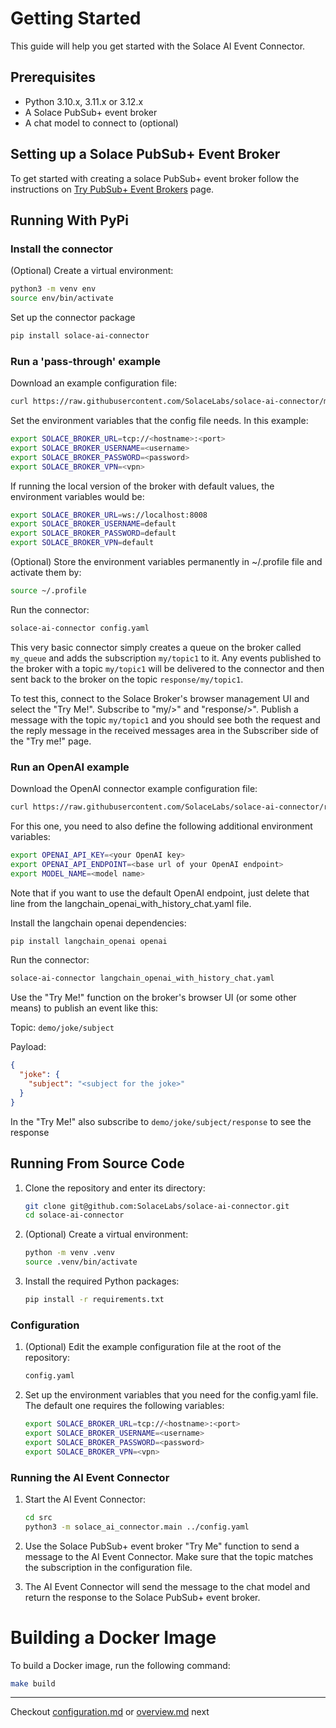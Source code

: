 # Getting Started

This guide will help you get started with the Solace AI Event Connector.

## Prerequisites

- Python 3.10.x, 3.11.x or 3.12.x
- A Solace PubSub+ event broker
- A chat model to connect to (optional)

## Setting up a Solace PubSub+ Event Broker

To get started with creating a solace PubSub+ event broker follow the instructions on [Try PubSub+ Event Brokers](https://docs.solace.com/Get-Started/Getting-Started-Try-Broker.htm) page.

## Running With PyPi

### Install the connector

(Optional) Create a virtual environment:

```sh
python3 -m venv env
source env/bin/activate
```

Set up the connector package
```sh
pip install solace-ai-connector
```

### Run a 'pass-through' example

Download an example configuration file:

```sh
curl https://raw.githubusercontent.com/SolaceLabs/solace-ai-connector/main/config.yaml > config.yaml
```

Set the environment variables that the config file needs. In this example:

```sh
export SOLACE_BROKER_URL=tcp://<hostname>:<port>
export SOLACE_BROKER_USERNAME=<username>
export SOLACE_BROKER_PASSWORD=<password>
export SOLACE_BROKER_VPN=<vpn>
```

If running the local version of the broker with default values, the environment variables would be:

```sh
export SOLACE_BROKER_URL=ws://localhost:8008
export SOLACE_BROKER_USERNAME=default
export SOLACE_BROKER_PASSWORD=default
export SOLACE_BROKER_VPN=default
```

(Optional) Store the environment variables permanently in ~/.profile file and activate them by:

```sh
source ~/.profile
```

Run the connector:

```sh
solace-ai-connector config.yaml
```

This very basic connector simply creates a queue on the broker called `my_queue` and adds the subscription `my/topic1` to it. 
Any events published to the broker with a topic `my/topic1` will be delivered to the connector and then sent back to the 
broker on the topic `response/my/topic1`.

To test this, connect to the Solace Broker's browser management UI and select the "Try Me!". Subscribe to "my/>" and "response/>".
Publish a message with the topic `my/topic1` and you should see both the request and the reply message in the received messages
area in the Subscriber side of the "Try me!" page.

### Run an OpenAI example

Download the OpenAI connector example configuration file:

```sh
curl https://raw.githubusercontent.com/SolaceLabs/solace-ai-connector/refs/heads/main/examples/llm/langchain_openai_with_history_chat.yaml > langchain_openai_with_history_chat.yaml
```

For this one, you need to also define the following additional environment variables:

```sh
export OPENAI_API_KEY=<your OpenAI key>
export OPENAI_API_ENDPOINT=<base url of your OpenAI endpoint>
export MODEL_NAME=<model name>
```

Note that if you want to use the default OpenAI endpoint, just delete that line from the langchain_openai_with_history_chat.yaml file.

Install the langchain openai dependencies:
```sh
pip install langchain_openai openai 
```

Run the connector:

```sh
solace-ai-connector langchain_openai_with_history_chat.yaml
```

Use the "Try Me!" function on the broker's browser UI (or some other means) to publish an event like this:

Topic: `demo/joke/subject`

Payload: 
```json
{
  "joke": {
    "subject": "<subject for the joke>"
  }
}
```

In the "Try Me!" also subscribe to `demo/joke/subject/response` to see the response


## Running From Source Code


1. Clone the repository and enter its directory:

    ```sh
    git clone git@github.com:SolaceLabs/solace-ai-connector.git
    cd solace-ai-connector
    ```
    
2. (Optional) Create a virtual environment:

    ```sh
    python -m venv .venv
    source .venv/bin/activate
    ```

3. Install the required Python packages:

    ```sh
    pip install -r requirements.txt
    ```

### Configuration

1. (Optional) Edit the example configuration file at the root of the repository:

    ```sh
    config.yaml
    ```

2. Set up the environment variables that you need for the config.yaml file. The default one requires the following variables:

    ```sh
    export SOLACE_BROKER_URL=tcp://<hostname>:<port>
    export SOLACE_BROKER_USERNAME=<username>
    export SOLACE_BROKER_PASSWORD=<password>
    export SOLACE_BROKER_VPN=<vpn>
    ```


### Running the AI Event Connector

1. Start the AI Event Connector:

    ```sh
    cd src
    python3 -m solace_ai_connector.main ../config.yaml
    ```

2. Use the Solace PubSub+ event broker "Try Me" function to send a message to the AI Event Connector. Make sure that the topic matches the subscription in the configuration file.

3. The AI Event Connector will send the message to the chat model and return the response to the Solace PubSub+ event broker.


# Building a Docker Image

To build a Docker image, run the following command:

```sh
make build
```

---

Checkout [configuration.md](configuration.md) or [overview.md](overview.md) next